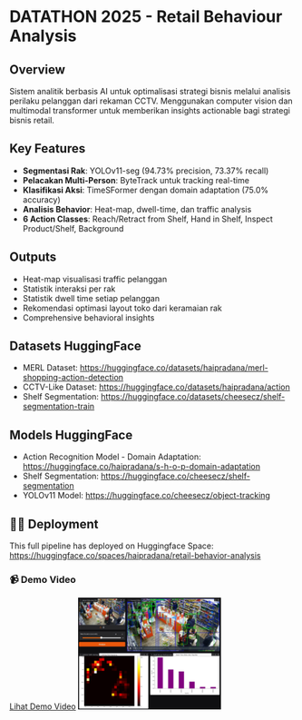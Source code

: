 # DATATHON 2025 - Retail Behaviour Analysis

## Overview
Sistem analitik berbasis AI untuk optimalisasi strategi bisnis melalui analisis perilaku pelanggan dari rekaman CCTV. Menggunakan computer vision dan multimodal transformer untuk memberikan insights actionable bagi strategi bisnis retail.

## Key Features
- **Segmentasi Rak**: YOLOv11-seg (94.73% precision, 73.37% recall)
- **Pelacakan Multi-Person**: ByteTrack untuk tracking real-time
- **Klasifikasi Aksi**: TimeSFormer dengan domain adaptation (75.0% accuracy)
- **Analisis Behavior**: Heat-map, dwell-time, dan traffic analysis
- **6 Action Classes**: Reach/Retract from Shelf, Hand in Shelf, Inspect Product/Shelf, Background

## Outputs
- Heat-map visualisasi traffic pelanggan
- Statistik interaksi per rak
- Statistik dwell time setiap pelanggan
- Rekomendasi optimasi layout toko dari keramaian rak
- Comprehensive behavioral insights

## Datasets HuggingFace
- MERL Dataset: https://huggingface.co/datasets/haipradana/merl-shopping-action-detection
- CCTV-Like Dataset: https://huggingface.co/datasets/haipradana/action
- Shelf Segmentation: https://huggingface.co/datasets/cheesecz/shelf-segmentation-train

## Models HuggingFace
- Action Recognition Model - Domain Adaptation: https://huggingface.co/haipradana/s-h-o-p-domain-adaptation
- Shelf Segmentation: https://huggingface.co/cheesecz/shelf-segmentation
- YOLOv11 Model: https://huggingface.co/cheesecz/object-tracking

## 🚀🤗 Deployment
This full pipeline has deployed on Huggingface Space: https://huggingface.co/spaces/haipradana/retail-behavior-analysis

### 📹 Demo Video

[Lihat Demo Video](https://github.com/haipradana/DATATHON-2025-Retail-Behaviour-Analysis/blob/main/demo.mp4)
<a href="https://youtu.be/ZtWqnMJQmu0" target="_blank">
  <img src="https://github.com/haipradana/DATATHON-2025-Retail-Behaviour-Analysis/blob/main/demo-screenshot-half.png?raw=true" width="50%">
</a>

